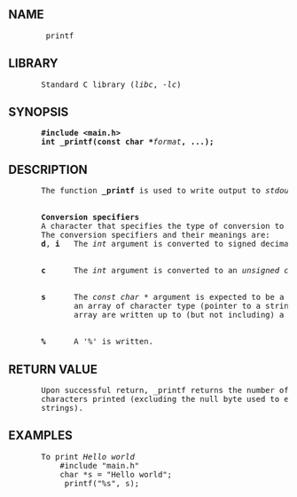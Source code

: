 <h2><a id="NAME" href="#NAME"></a>NAME</h2><pre>
       _printf
</pre>
<h2><a id="LIBRARY" href="#LIBRARY"></a>LIBRARY</h2><pre>
       Standard C library (<i>libc</i>, <i>-lc</i>)
</pre>
<h2><a id="SYNOPSIS" href="#SYNOPSIS"></a>SYNOPSIS</h2><pre>
       <b>#include &lt;main.h&gt;</b>
       <b>int _printf(const char *</b><i>format</i><b>, ...);</b>
</pre>
<h2><a id="DESCRIPTION" href="#DESCRIPTION"></a>DESCRIPTION</h2><pre>
       The function <b>_printf</b> is used to write output to <i>stdout</i>, the standard output stream;
       <br>
       <b>Conversion specifiers</b>
       A character that specifies the type of conversion to be applied.
       The conversion specifiers and their meanings are:
       <b>d</b>, <b>i   </b>The <i>int</i> argument is converted to signed decimal notation.
       <br>
       <b>c      </b>The <i>int</i> argument is converted to an <i>unsigned char</i>, and the resulting character is written.
       <br>
       <b>s      </b>The <i>const char *</i> argument is expected to be a pointer to 
              an array of character type (pointer to a string). Characters from the 
              array are written up to (but not including) a terminating null byte ('\0').
        <br>
       <b>%      </b>A '%' is written.
</pre>
<h2><a id="RETURN_VALUE" href="#RETURN_VALUE"></a>RETURN VALUE</h2><pre>
       Upon successful return, _printf returns the number of
       characters printed (excluding the null byte used to end output to
       strings).
</pre>
<h2><a id="EXAMPLES" href="#EXAMPLES"></a>EXAMPLES</h2><pre>
       To print <i>Hello world</i>
           #include "main.h"
           char *s = "Hello world";
           _printf("%s", s);
</pre>

